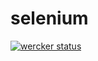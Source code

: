 selenium
========

[![wercker status](https://app.wercker.com/status/dea60d334b0e7fdf558a478057f508b2/m/ "wercker status")](https://app.wercker.com/project/bykey/dea60d334b0e7fdf558a478057f508b2)